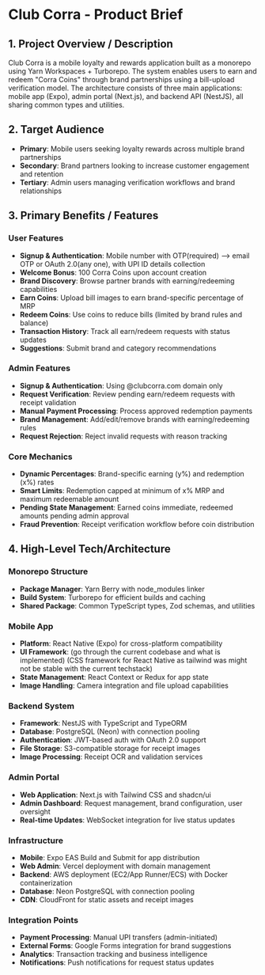 # Club Corra - Product Brief

## 1. Project Overview / Description

Club Corra is a mobile loyalty and rewards application built as a monorepo using Yarn Workspaces + Turborepo. The system enables users to earn and redeem "Corra Coins" through brand partnerships using a bill-upload verification model. The architecture consists of three main applications: mobile app (Expo), admin portal (Next.js), and backend API (NestJS), all sharing common types and utilities.

## 2. Target Audience

- **Primary**: Mobile users seeking loyalty rewards across multiple brand partnerships
- **Secondary**: Brand partners looking to increase customer engagement and retention
- **Tertiary**: Admin users managing verification workflows and brand relationships

## 3. Primary Benefits / Features

### User Features
- **Signup & Authentication**: Mobile number with OTP(required) --> email OTP or OAuth 2.0(any one), with UPI ID details collection
- **Welcome Bonus**: 100 Corra Coins upon account creation
- **Brand Discovery**: Browse partner brands with earning/redeeming capabilities
- **Earn Coins**: Upload bill images to earn brand-specific percentage of MRP
- **Redeem Coins**: Use coins to reduce bills (limited by brand rules and balance)
- **Transaction History**: Track all earn/redeem requests with status updates
- **Suggestions**: Submit brand and category recommendations

### Admin Features
- **Signup & Authentication**: Using @clubcorra.com domain only
- **Request Verification**: Review pending earn/redeem requests with receipt validation
- **Manual Payment Processing**: Process approved redemption payments
- **Brand Management**: Add/edit/remove brands with earning/redeeming rules
- **Request Rejection**: Reject invalid requests with reason tracking

### Core Mechanics
- **Dynamic Percentages**: Brand-specific earning (y%) and redemption (x%) rates
- **Smart Limits**: Redemption capped at minimum of x% MRP and maximum redeemable amount
- **Pending State Management**: Earned coins immediate, redeemed amounts pending admin approval
- **Fraud Prevention**: Receipt verification workflow before coin distribution

## 4. High-Level Tech/Architecture

### Monorepo Structure
- **Package Manager**: Yarn Berry with node_modules linker
- **Build System**: Turborepo for efficient builds and caching
- **Shared Package**: Common TypeScript types, Zod schemas, and utilities

### Mobile App
- **Platform**: React Native (Expo) for cross-platform compatibility
- **UI Framework**: (go through the current codebase and what is implemented) (CSS framework for React Native as tailwind was might not be stable with the current techstack)
- **State Management**: React Context or Redux for app state
- **Image Handling**: Camera integration and file upload capabilities

### Backend System
- **Framework**: NestJS with TypeScript and TypeORM
- **Database**: PostgreSQL (Neon) with connection pooling
- **Authentication**: JWT-based auth with OAuth 2.0 support
- **File Storage**: S3-compatible storage for receipt images
- **Image Processing**: Receipt OCR and validation services

### Admin Portal
- **Web Application**: Next.js with Tailwind CSS and shadcn/ui
- **Admin Dashboard**: Request management, brand configuration, user oversight
- **Real-time Updates**: WebSocket integration for live status updates

### Infrastructure
- **Mobile**: Expo EAS Build and Submit for app distribution
- **Web Admin**: Vercel deployment with domain management
- **Backend**: AWS deployment (EC2/App Runner/ECS) with Docker containerization
- **Database**: Neon PostgreSQL with connection pooling
- **CDN**: CloudFront for static assets and receipt images

### Integration Points
- **Payment Processing**: Manual UPI transfers (admin-initiated)
- **External Forms**: Google Forms integration for brand suggestions
- **Analytics**: Transaction tracking and business intelligence
- **Notifications**: Push notifications for request status updates
